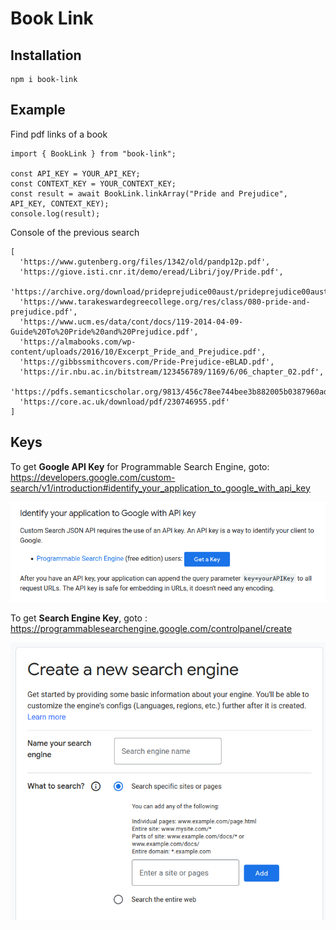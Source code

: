 # Book Link

## Installation

```
npm i book-link
```

## Example

Find pdf links of a book

```
import { BookLink } from "book-link";

const API_KEY = YOUR_API_KEY;
const CONTEXT_KEY = YOUR_CONTEXT_KEY;
const result = await BookLink.linkArray("Pride and Prejudice", API_KEY, CONTEXT_KEY);
console.log(result);
```

Console of the previous search

```
[
  'https://www.gutenberg.org/files/1342/old/pandp12p.pdf',
  'https://giove.isti.cnr.it/demo/eread/Libri/joy/Pride.pdf',
  'https://archive.org/download/prideprejudice00aust/prideprejudice00aust.pdf',
  'https://www.tarakeswardegreecollege.org/res/class/080-pride-and-prejudice.pdf',
  'https://www.ucm.es/data/cont/docs/119-2014-04-09-Guide%20To%20Pride%20and%20Prejudice.pdf',
  'https://almabooks.com/wp-content/uploads/2016/10/Excerpt_Pride_and_Prejudice.pdf',
  'https://gibbssmithcovers.com/Pride-Prejudice-eBLAD.pdf',
  'https://ir.nbu.ac.in/bitstream/123456789/1169/6/06_chapter_02.pdf',
  'https://pdfs.semanticscholar.org/9813/456c78ee744bee3b882005b0387960ad7769.pdf',
  'https://core.ac.uk/download/pdf/230746955.pdf'
]
```

## Keys

To get **Google API Key** for Programmable Search Engine,
goto: https://developers.google.com/custom-search/v1/introduction#identify_your_application_to_google_with_api_key

![](./images/image.png)

To get **Search Engine Key**,
goto : https://programmablesearchengine.google.com/controlpanel/create

![](./images/pic.png)
